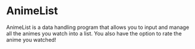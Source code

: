 # AnimeList
AnimeList is a data handling program that allows you to input and manage all the animes you watch into a list. You also have the option to rate the anime you watched! 
